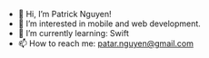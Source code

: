 - 👋 Hi, I’m Patrick Nguyen!
- 👀 I’m interested in mobile and web development.
- 🌱 I’m currently learning: Swift
- 📫 How to reach me: patar.nguyen@gmail.com

<!---
patar-nguyen/patar-nguyen is a ✨ special ✨ repository because its `README.md` (this file) appears on your GitHub profile.
You can click the Preview link to take a look at your changes.
--->
